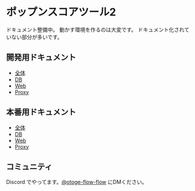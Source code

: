 # ポップンスコアツール2

ドキュメント整備中。
動かす環境を作るのは大変です。
ドキュメント化されていない部分が多いです。

## 開発用ドキュメント

- [全体](./README.Development.md)
- [DB](./Database/Doc/Development/README.md)
- [Web](./PopnScoreTool2/doc/Development/README.md)
- [Proxy](./PopnScoreTool2/Proxy1/README.md)

## 本番用ドキュメント

- [全体](./README.Production.md)
- [DB](./Database/Doc/Production/README.md)
- [Web](./PopnScoreTool2/doc/Production/README.md)
- [Proxy](./PopnScoreTool2/Proxy1/README.md)

## コミュニティ

Discord でやってます。[@otoge-flow-flow](https://twitter.com/otoge_flow_flow/) にDMください。
